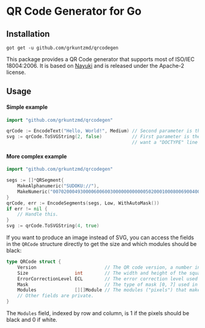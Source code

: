 # QR Code Generator for Go

## Installation

```
got get -u github.com/grkuntzmd/qrcodegen
```

This package provides a QR Code generator that supports most of ISO/IEC
18004:2006. It is based on [Nayuki](https://github.com/nayuki/QR-Code-generator) and is released
under the Apache-2 license.

## Usage

#### Simple example

```go
import "github.com/grkuntzmd/qrcodegen"

qrCode := EncodeText("Hello, World!", Medium) // Second parameter is the error correction level (Low, Medium, Quartile, High).
svg := qrCode.ToSVGString(2, false)           // First parameter is the border width in "modules" and the second is true if you
                                              // want a "DOCTYPE" line included.
```

#### More complex example

```go
import "github.com/grkuntzmd/qrcodegen"

segs := []*QRSegment{
    MakeAlphanumeric("SUDOKU://"),
    MakeNumeric("007020004930000600600300000000000050200010008006900400003700900020050001000008000"),
}
qrCode, err := EncodeSegments(segs, Low, WithAutoMask())
if err != nil {
    // Handle this.
}
svg := qrCode.ToSVGString(4, true)
```

If you want to produce an image instead of SVG, you can access the fields in the
`QRCode` structure directly to get the size and which modules should be black:

```go
type QRCode struct {
	Version                         // The QR code version, a number in the range [1, 40].
    Size                 int        // The width and height of the square QR code symbol as measured in "modules"
    ErrorCorrectionLevel ECL        // The error correction level used in this QR code (Low, Medium, Quartile, or High).
	Mask                            // The type of mask [0, 7] used in this QR code.
    Modules              [][]Module // The modules ("pixels") that make up this QR code (black = 1, white = 0)
    // Other fields are private.
}
```

The `Modules` field, indexed by row and column, is 1 if the pixels should be
black and 0 if white.